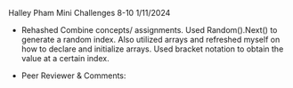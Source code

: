Halley Pham
Mini Challenges 8-10
1/11/2024
- Rehashed Combine concepts/ assignments. Used Random().Next() to generate a random index. Also utilized arrays and refreshed myself on how to declare and initialize arrays. Used bracket notation to obtain the value at a certain index. 

- Peer Reviewer & Comments: 
